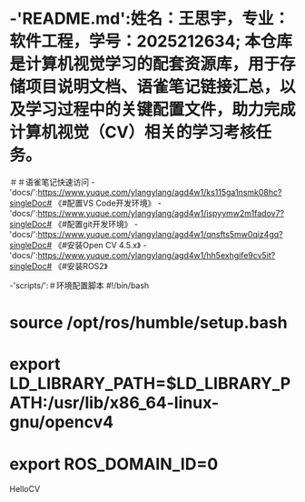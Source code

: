 # -'README.md':姓名：王思宇，专业：软件工程，学号：2025212634;  本仓库是计算机视觉学习的配套资源库，用于存储项目说明文档、语雀笔记链接汇总，以及学习过程中的关键配置文件，助力完成计算机视觉（CV）相关的学习考核任务。
＃＃语雀笔记快速访问
-'docs/':https://www.yuque.com/ylangylang/agd4w1/ks115ga1nsmk08hc?singleDoc# 《#配置VS Code开发环境》
-'docs/':https://www.yuque.com/ylangylang/agd4w1/ispyymw2m1fadov7?singleDoc# 《#配置git开发环境》
-'docs/':https://www.yuque.com/ylangylang/agd4w1/qnsfts5mw0qiz4gq?singleDoc# 《#安装Open CV 4.5.x》
-'docs/':https://www.yuque.com/ylangylang/agd4w1/hh5exhgife9cv5it?singleDoc# 《#安装ROS2》


-'scripts/':＃环境配置脚本
#!/bin/bash

# source /opt/ros/humble/setup.bash

# export LD_LIBRARY_PATH=$LD_LIBRARY_PATH:/usr/lib/x86_64-linux-gnu/opencv4

# export ROS_DOMAIN_ID=0
HelloCV
